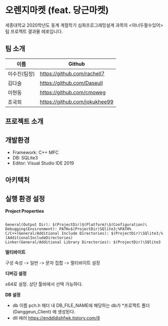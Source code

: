 # 오렌지마켓 (feat. 당근마켓)
세종대학교 2020학년도 동계 계절학기 심화프로그래밍설계 과목의 <야너두팔수있어>팀 프로젝트 결과물 레포입니다.

## 팀 소개
| 이름         | Github                        |
| ------------ | ----------------------------- |
| 이수진(팀장) | https://github.com/rachell7   |
| 김다슬       | https://github.com/Daseull    |
| 이현동       | https://github.com/cmoweg     |
| 조국희       | https://github.com/jokukhee99 |



## 프로젝트 소개

## 개발환경
- Framework: C++ MFC
- DB: SQLite3
- Editor: Visual Studio IDE 2019

## 아키텍처

## 실행 환경 설정
**Project Properties**
```

General(Output Dir): $(ProjectDir)$(Platform)\$(Configuration)\
Debugging(Environment): PATH=$(ProjectDir)SQlite3;%PATH%
C/C++(General/Additional Include Directories): $(ProjectDir)\SQlite3;%(AdditionalIncludeDirectories)
Linker(General/Additional Library Directories): $(ProjectDir)\SQlite3

```

**멀티바이트**

구성 속성 -> 일반 -> 문자 집합 -> 멀티바이트 설정

**디버깅 설정**

x64로 설정. 상단 툴바에서 선택 가능하다.

**DB 설정**

- db 이름
  pch.h 헤더 내
  DB_FILE_NAME에 해당하는 db가 *프로젝트 폴더(Danggeun_Client) 에 생성된다. 
- dll 에러
  https://enddldishfwk.tistory.com/8

